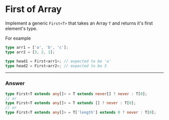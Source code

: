 # First of Array

Implement a generic `First<T>` that takes an Array `T` and returns it's first element's type.

For example

```ts
type arr1 = ['a', 'b', 'c'];
type arr2 = [3, 2, 1];

type head1 = First<arr1>; // expected to be 'a'
type head2 = First<arr2>; // expected to be 3
```

---

### Answer

```ts
type First<T extends any[]> = T extends never[] ? never : T[0];
// or
type First<T extends any[]> = T extends [] ? never : T[0];
// or
type First<T extends any[]> = T['length'] extends 0 ? never : T[0];
```
